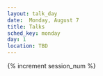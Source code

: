 ```yaml
---
layout: talk_day
date:  Monday, August 7
title: Talks
sched_key: monday
day: 1
location: TBD
---
```

{% increment session_num %}



